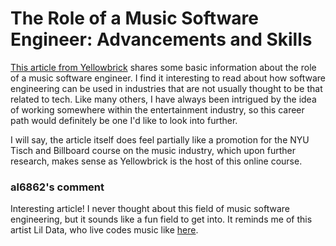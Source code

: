 # The Role of a Music Software Engineer: Advancements and Skills

[This article from Yellowbrick](https://www.yellowbrick.co/blog/music/the-role-of-a-music-software-engineer-advancements-and-skills) shares some basic information about the role of a music software engineer. I find it interesting to read about how software engineering can be used in industries that are not usually thought to be that related to tech. Like many others, I have always been intrigued by the idea of working somewhere within the entertainment industry, so this career path would definitely be one I'd like to look into further.

I will say, the article itself does feel partially like a promotion for the NYU Tisch and Billboard course on the music industry, which upon further research, makes sense as Yellowbrick is the host of this online course.

### al6862's comment
Interesting article! I never thought about this field of music software engineering, but it sounds like a fun field to get into. It reminds me of this artist Lil Data, who live codes music like [here](https://www.youtube.com/watch?v=sNj-I2pZwX8&ab_channel=LilData).